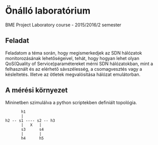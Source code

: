 # Önálló laboratórium
BME Project Laboratory course - 2015/2016/2 semester

## Feladat
Feladatom  a  téma  során,  hogy  megismerkedjek  az  SDN  hálózatok  monitorozásának lehetőségeivel, tehát, hogy hogyan lehet olyan QoS(Quality  of  Service)paramétereket mérni SDN hálózatokban, mint a felhasznált és az elérhető sávszélesség, a csomagvesztés vagy  a késleltetés. Illetve az ötletek megvalósítása hálózat emulátorban.

## A mérési környezet
Mininetben szimulálva a python scriptekben definiált topológia.
```
       h1
       |
h2 -- s1 ---- s2 -- h3
       |   X   |
       s3      s4
       |       |
       h4      h5
